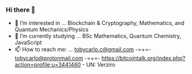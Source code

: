 ### Hi there 👋

- 🔭 I’m interested in ... Blockchain & Cryptography, Mathematics, and Quantum Mechanics/Physics
- 🌱 I’m currently studying ... BSc Mathematics, Quantum Chemistry, JavaScript
- 📫 How to reach me: ... tobycarlo.c@gmail.com -=+=- tobycarlo@protonmail.com -=+=- https://bitcointalk.org/index.php?action=profile;u=3441460 - UN: Verziro
